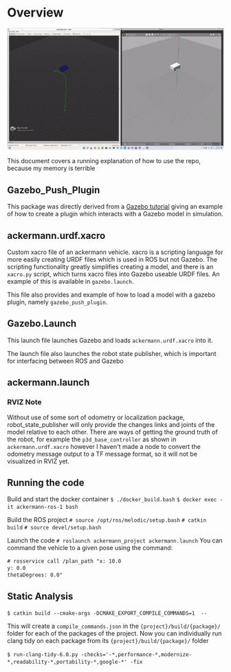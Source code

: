 # Overview

![image](./images/ackermann.gif)

This document covers a running explanation of how to use the repo, because my memory is terrible

## Gazebo_Push_Plugin

This package was directly derived from a [Gazebo tutorial](http://gazebosim.org/tutorials?tut=plugins_model&cat=write_plugin) giving an example of how to create a plugin which interacts with a Gazebo model in simulation.

## ackermann.urdf.xacro

Custom xacro file of an ackermann vehicle. xacro is a scripting language for more easily creating URDF files which is used in ROS but not Gazebo. The scripting functionality greatly simplifies creating a model, and there is an `xacro.py` script, which turns xacro files into Gazebo useable URDF files. An example of this is available in `gazebo.launch`.

This file also provides and example of how to load a model with a gazebo plugin, namely `gazebo_push_plugin`.

## Gazebo.Launch

This launch file launches Gazebo and loads `ackermann.urdf.xacro` into it.

The launch file also launches the robot state publisher, which is important for interfacing between ROS and Gazebo

## ackermann.launch

### RVIZ Note

Without use of some sort of odometry or localization package, robot_state_publisher will only provide the changes links and joints of the model relative to each other. There are ways of getting the ground truth of the robot, for example the `p3d_base_controller` as shown in `ackermann.urdf.xacro` however I haven't made a node to convert the odometry message output to a TF message format, so it will not be visualized in RVIZ yet.

## Running the code
Build and start the docker container
`$ ./docker_build.bash`
`$ docker exec -it ackermann-ros-1 bash`

Build the ROS project
`# source /opt/ros/melodic/setup.bash`
`# catkin build`
`# source devel/setup.bash`

Launch the code
`# roslaunch ackermann_project ackermann.launch`
You can command the vehicle to a given pose using the command:
```
# rosservice call /plan_path "x: 10.0
y: 0.0
thetaDegrees: 0.0"
```

## Static Analysis

`$ catkin build --cmake-args -DCMAKE_EXPORT_COMPILE_COMMANDS=1  --`

This will create a `compile_commands.json` in the `{project}/build/{package}/` folder for each of the packages of the project.
Now you can individually run clang tidy on each package from its `{project}/build/{package}/` folder

`$ run-clang-tidy-6.0.py -checks='-*,performance-*,modernize-*,readability-*,portability-*,google-*' -fix`
